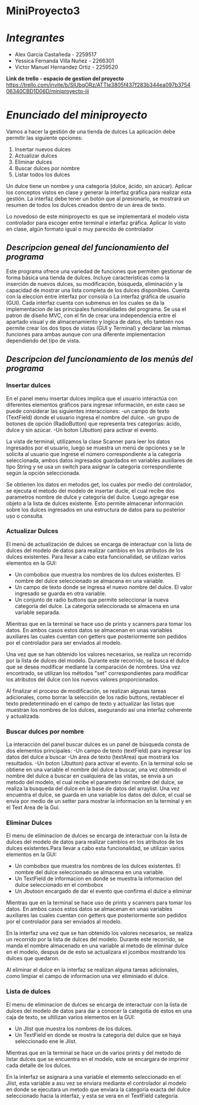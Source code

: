 # MiniProyecto3
# _Integrantes_
- Alex Garcia Castañeda - 2259517
- Yessica Fernanda Villa Nuñez - 2266301
- Victor Manuel Hernandez Ortiz - 2259520

**Link de trello - espacio de gestion del proyecto**
https://trello.com/invite/b/SIUbqORz/ATTIe3805f437f283b344ea097b375406340CBD1D06D/miniproyecto-iii
# _Enunciado del miniproyecto_
Vamos a hacer la gestión de una tienda de dulces
La aplicación debe permitir las siguiente opciones:
1. Insertar nuevos dulces
2. Actualizar dulces
3. Eliminar dulces
4. Buscar dulces por nombre
5. Listar todos los dulces

Un dulce tiene un nombre y una categoría (dulce, ácido, sin azúcar). Aplicar los conceptos
vistos en clase y generar la interfaz gráfica para realizar esta gestión. La interfaz debe tener un
botón que al presionarlo, se mostrará un resumen de todos los dulces creados dentro de un
área de texto.

Lo novedoso de este miniproyecto es que se implementará el modelo vista
controlador para escoger entre terminal e interfaz gráfica. Aplicar lo visto en
clase, algún formato igual o muy parecido de controlador

## _Descripcion geneal del funcionamiento del programa_
Este programa ofrece una variedad de funciones que permiten gestionar de forma básica una tienda de dulces. Incluye características como la inserción de nuevos dulces, su modificación, búsqueda, eliminación y la capacidad de mostrar una lista completa de los dulces disponibles. Cuenta con la eleccion entre interfaz por consola o La interfaz gráfica de usuario (GUI). Cada interfaz cuenta con submenus en los cuales se da la implementacion de las principales funionalidades del programa. Se usa el patron de diseño MVC, con el fin de crear una independencia entre el apartado visual y de almacenamiento y logica de datos, ello también nos permite crear los dos tipos de vistas (GUI y Terminal) y declarar las mismas funciones para ambas aunque con una diferente implementacion dependiendo del tipo de vista.

## _Descripcion del funcionamiento de los menús del programa_
### Insertar dulces
En el panel menu insertar dulces implica que el usuario interactúa con diferentes elementos gráficos para ingresar información, en este caso se puede considerar las siguientes interacciones: 
-un campo de texto (TextField) donde el usuario ingresa el nombre del dulce.
-un grupo de botones de opción (RadioButton) que representa tres categorías: ácido, dulce y sin azúcar.
-Un boton (Jbutton) para activar el evento.

La vista de terminal, utilizamos la clase Scanner para leer los datos ingresados por el usuario, luego se muestra un menú de opciones y se le solicita al usuario que ingrese el número correspondiente a la categoría seleccionada, ambos datos ingresados guardados en variables auxiliares de tipo String y se usa un switch para asignar la categoría correspondiente según la opción seleccionada. 

Se obtienen los datos en metodos get, los cuales por medio del controlador, se ejecuta el metodo del modelo de insertar ducle, el cual recibe dos parametros nombre de dulce y categoria del dulce. Luego agregar ese objeto a la lista de dulces existente. Esto permite almacenar información sobre los dulces ingresados en una estructura de datos para su posterior uso o consulta.

### Actualizar Dulces
El menú de actualización de dulces se encarga de interactuar con la lista de dulces del modelo de datos para realizar cambios en los atributos de los dulces existentes. Para llevar a cabo esta funcionalidad, se utilizan varios elementos en la GUI:
- Un combobox que muestra los nombres de los dulces existentes. El nombre del dulce seleccionado se almacena en una variable.
- Un campo de texto donde se ingresa el nuevo nombre del dulce. El valor ingresado se guarda en otra variable.
- Un conjunto de radio buttons que permite seleccionar la nueva categoría del dulce. La categoría seleccionada se almacena en una variable separada.

Mientras que en la terminal se hace uso de prints y scanners para tomar los datos. En ambos casos estos datos se almacenan en unas variables auxiliares las cuales cuentan con getters que posteriormente son pedidos por el controlador para ser enviados al modelo.

Una vez que se han obtenido los valores necesarios, se realiza un recorrido por la lista de dulces del modelo. Durante este recorrido, se busca el dulce que se desea modificar mediante la comparación de nombres. Una vez encontrado, se utilizan los métodos "set" correspondientes para modificar los atributos del dulce con los nuevos valores proporcionados.

Al finalizar el proceso de modificación, se realizan algunas tareas adicionales, como borrar la selección de los radio buttons, restablecer el texto predeterminado en el campo de texto y actualizar las listas que muestran los nombres de los dulces, asegurando así una interfaz coherente y actualizada.
### Buscar dulces por nombre
La interacción del panel buscar dulces es un panel de búsqueda consta de dos elementos principales:
-Un campo de texto (textField) para ingresar los datos del dulce a buscar
-Un área de texto (textArea) que mostrará los resultados.
-Un boton (Jbutton) para activar el evento.
En la terminal solo se obtiene en una variable el nombre del dulce a buscar, una vez obtenido el nombre del dulce a buscar en cualquiera de las vistas, se envia a un metodo del modelo, el cual recibe el parametro del nombre del dulce, se realiza la busqueda del dulce en la base de datos del arraylist. Una vez encuentra el dulce, se guarda en una variable los datos del dulce, el cual se envia por medio de un setter para mostrar la informacion en la terminal y en el Text Area de la Gui. 
### Eliminar Dulces
El menu de eliminacion de dulces se encarga de interactuar con la lista de dulces del modelo de datos para realizar cambios en los atributos de los dulces existentes.Para llevar a cabo esta funcionalidad, se utilizan varios elementos en la GUI:

- Un combobox que muestra los nombres de los dulces existentes. El nombre del dulce seleccionado se almacena en una variable.
- Un TextField de informacion en donde se muestra la informacion del dulce seleccionado en el combobox
- Un Jbutoon encargado de dar el evento que confirma el dulce a eliminar

Mientras que en la terminal se hace uso de prints y scanners para tomar los datos. En ambos casos estos datos se almacenan en unas variables auxiliares las cuales cuentan con getters que posteriormente son pedidos por el controlador para ser enviados al modelo.

En la interfaz una vez que se han obtenido los valores necesarios, se realiza un recorrido por la lista de dulces del modelo. Durante este recorrido, se manda el nombre almacenado en una variable al metodo de eliminar dulce en el modelo, despus de de esto se actualizara el jcombox mostrando los dulces que quedaron.

Al eliminar el dulce en la interfaz se realizan alguna tareas adicionales, como limpiar el campo de informacion una vez eliminiado el dulce.
### Lista de dulces 
El menu de eliminacion de dulces se encarga de interactuar con la lista de dulces del modelo de datos para dar a conocer la categotia de estos en una caja de texto, se ultilizan varios elementos en la GUI:

- Un Jlist que muestra los nombres de los dulces.
- Un TextField en donde se mostra la categoria del dulce que se haya seleccionado ene le Jlist.

Mientras que en la terminal se hace un de varios prints y del metodo de listar dulces que se encuentra en el modelo,
este se encargara de imprimir cada detalle de los dulces.

En la interfaz se asignara a una variable el elemento seleccionado en el Jlist, esta variable a asu vez se enviara mediante el controlador al modelo en donde se ejecutara un metodo que enviara la categoria exacta del dulce seleccionado hacia la interfaz, y esta se vera en el TextField categoria.

